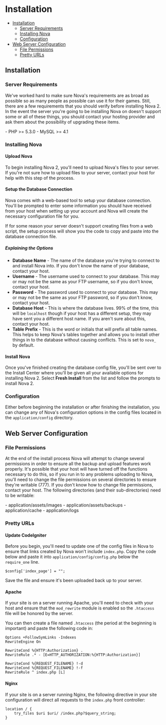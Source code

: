 # Installation

- [Installation](#installation)
    - [Server Requirements](#server-requirements)
    - [Installing Nova](#installing-nova)
    - [Configuration](#configuration)
- [Web Server Configuration](#web-server-configuration)
    - [File Permissions](#file-permissions)
    - [Pretty URLs](#pretty-urls)

<a name="installation"></a>
## Installation

<a name="server-requirements"></a>
### Server Requirements

We've worked hard to make sure Nova's requirements are as broad as possible so as many people as possible can use it for their games. Still, there are a few requirements that you should verify before installing Nova 2. In the event the server you're going to be installing Nova on doesn't support some or all of these things, you should contact your hosting provider and ask them about the possibility of upgrading these items.

<div class="content-list" markdown="1">
- PHP >= 5.3.0
- MySQL >= 4.1
</div>

<a name="installing-nova"></a>
### Installing Nova

#### Upload Nova

To begin installing Nova 2, you'll need to upload Nova's files to your server. If you're not sure how to upload files to your server, contact your host for help with this step of the process.

#### Setup the Database Connection

Nova comes with a web-based tool to setup your database connection. You'll be prompted to enter some information you should have received from your host when setting up your account and Nova will create the necessary configuration file for you.

If for some reason your server doesn't support creating files from a web script, the setup process will show you the code to copy and paste into the database connection file.

##### Explaining the Options

- __Database Name__ - The name of the database you're trying to connect to and install Nova into. If you don't know the name of your database, contact your host.
- __Username__ - The username used to connect to your database. This may or may not be the same as your FTP username, so if you don't know, contact your host.
- __Password__ - The password used to connect to your database. This may or may not be the same as your FTP password, so if you don't know, contact your host.
- __Database Host__ - This is where the database lives. 99% of the time, this will be `localhost` though if your host has a different setup, they may have sent you a different host name. If you aren't sure about this, contact your host.
- __Table Prefix__ - This is the word or initials that will prefix all table names. This helps to keep Nova's tables together and allows you to install other things in to the database without causing conflicts. This is set to `nova_` by default.

#### Install Nova

Once you've finished creating the database config file, you'll be sent over to the Install Center where you'll be given all your available options for installing Nova 2. Select __Fresh Install__ from the list and follow the prompts to install Nova 2.

<a name="configuration"></a>
### Configuration

Either before beginning the installation or after finishing the installation, you can change any of Nova's configuration options in the config files located in the `application/config` directory.

<a name="web-server-configuration"></a>
## Web Server Configuration

<a name="file-permissions"></a>
### File Permissions

At the end of the install process Nova will attempt to change several permissions in order to ensure all the backup and upload features work properly. It's possible that your host will have turned off the functions necessary to do this, so if you run in to any problems uploading to Nova, you'll need to change the file permissions on several directories to ensure they're writable (777). If you don't know how to change file permissions, contact your host. The following directories (and their sub-directories) need to be writable:

<div class="content-list" markdown="1">
- application/assets/images
- application/assets/backups
- application/cache
- application/logs
</div>

<a name="pretty-urls"></a>
### Pretty URLs

#### Update CodeIgniter

Before you begin, you'll need to update one of the config files in Nova to ensure that links created by Nova won't include `index.php`. Copy the code below and paste it into `application/config/config.php` below the `require_one` line.

    $config['index_page'] = "";

Save the file and ensure it's been uploaded back up to your server.

#### Apache

If your site is on a server running Apache, you'll need to check with your host and ensure that the `mod_rewrite` module is enabled so the `.htaccess` file will be honored by the server.

You can then create a file named `.htaccess` (the period at the beginning is important) and paste the following code in:

    Options +FollowSymLinks -Indexes
    RewriteEngine On

    RewriteCond %{HTTP:Authorization} .
    RewriteRule .* - [E=HTTP_AUTHORIZATION:%{HTTP:Authorization}]

    RewriteCond %{REQUEST_FILENAME} !-d
    RewriteCond %{REQUEST_FILENAME} !-f
    RewriteRule ^ index.php [L]

#### Nginx

If your site is on a server running Nginx, the following directive in your site configuration will direct all requests to the `index.php` front controller:

    location / {
        try_files $uri $uri/ /index.php?$query_string;
    }